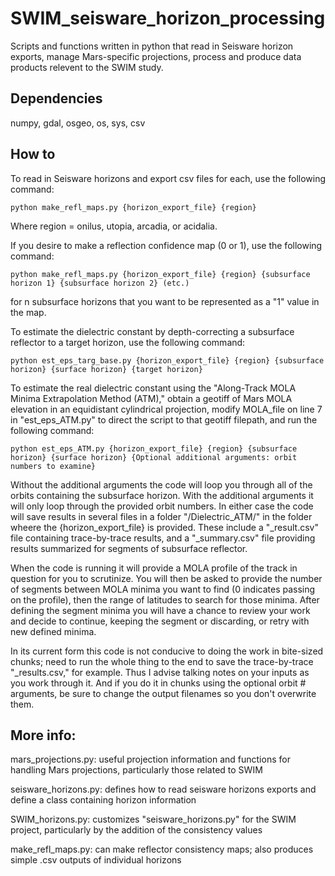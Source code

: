# SWIM_seisware_horizon_processing

Scripts and functions written in python that read in Seisware horizon exports, manage Mars-specific projections, process and produce data products relevent to the SWIM study.

## Dependencies

numpy, gdal, osgeo, os, sys, csv

## How to

To read in Seisware horizons and export csv files for each, use the following command:
```
python make_refl_maps.py {horizon_export_file} {region}
```
Where region = onilus, utopia, arcadia, or acidalia.



If you desire to make a reflection confidence map (0 or 1), use the following command:
```
python make_refl_maps.py {horizon_export_file} {region} {subsurface horizon 1} {subsurface horizon 2} (etc.)
```
for n subsurface horizons that you want to be represented as a "1" value in the map.


To estimate the dielectric constant by depth-correcting a subsurface reflector to a target horizon, use the following command:
```
python est_eps_targ_base.py {horizon_export_file} {region} {subsurface horizon} {surface horizon} {target horizon}
```

To estimate the real dielectric constant using the "Along-Track MOLA Minima Extrapolation Method (ATM)," obtain a geotiff of Mars MOLA elevation in an equidistant cylindrical projection, modify MOLA_file on line 7 in "est_eps_ATM.py" to direct the script to that geotiff filepath, and run the following command:
```
python est_eps_ATM.py {horizon_export_file} {region} {subsurface horizon} {surface horizon} {Optional additional arguments: orbit numbers to examine}
```
Without the additional arguments the code will loop you through all of the orbits containing the subsurface horizon. With the additional arguments it will only loop through the provided orbit numbers. In either case the code will save results in several files in a folder "/Dielectric_ATM/" in the folder wheere the {horizon_export_file} is provided. These include a "_result.csv" file containing trace-by-trace results, and a "_summary.csv" file providing results summarized for segments of subsurface reflector.

When the code is running it will provide a MOLA profile of the track in question for you to scrutinize. You will then be asked to provide the number of segments between MOLA minima you want to find (0 indicates passing on the profile), then the range of latitudes to search for those minima. After defining the segment minima you will have a chance to review your work and decide to continue, keeping the segment or discarding, or retry with new defined minima.

In its current form this code is not conducive to doing the work in bite-sized chunks; need to run the whole thing to the end to save the trace-by-trace "_results.csv," for example. Thus I advise talking notes on your inputs as you work through it. And if you do it in chunks using the optional orbit # arguments, be sure to change the output filenames so you don't overwrite them.

## More info:

mars_projections.py: useful projection information and functions for handling Mars projections, particularly those related to SWIM

seisware_horizons.py: defines how to read seisware horizons exports and define a class containing horizon information

SWIM_horizons.py: customizes "seisware_horizons.py" for the SWIM project, particularly by the addition of the consistency values

make_refl_maps.py: can make reflector consistency maps; also produces simple .csv outputs of individual horizons
